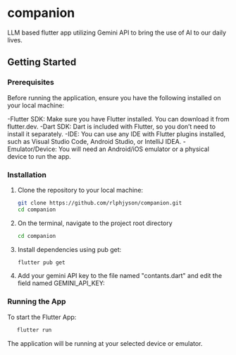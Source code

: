 # companion
LLM based flutter app utilizing Gemini API to bring the use of AI to our daily lives.


## Getting Started

### Prerequisites

Before running the application, ensure you have the following installed on your local machine:

-Flutter SDK: Make sure you have Flutter installed. You can download it from flutter.dev.
-Dart SDK: Dart is included with Flutter, so you don’t need to install it separately.
-IDE: You can use any IDE with Flutter plugins installed, such as Visual Studio Code, Android Studio, or IntelliJ IDEA.
-Emulator/Device: You will need an Android/iOS emulator or a physical device to run the app.

### Installation

1. Clone the repository to your local machine:

   ```bash
   git clone https://github.com/rlphjyson/companion.git
   cd companion

2. On the terminal, navigate to the project root directory

   ```bash
   cd companion

3. Install dependencies using pub get:
   ```bash
   flutter pub get
4. Add your gemini API key to the file named "contants.dart" and edit the field named GEMINI_API_KEY:
   
### Running the App
To start the Flutter App:
```bash
   flutter run
```
The application will be running at your selected device or emulator.


